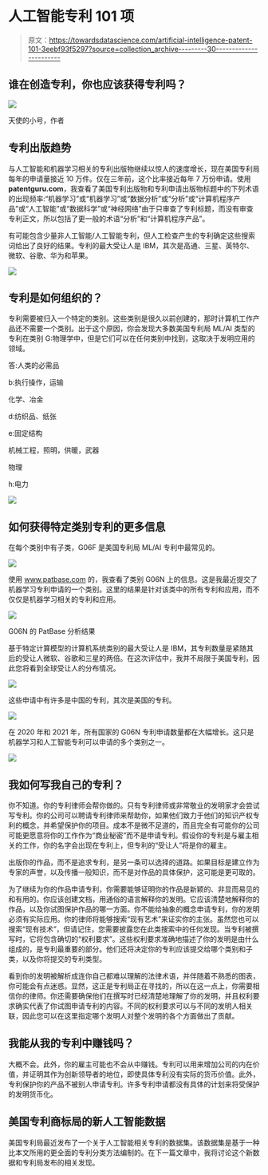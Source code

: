 # 人工智能专利 101 项

> 原文：<https://towardsdatascience.com/artificial-intelligence-patent-101-3eebf93f5297?source=collection_archive---------30----------------------->

## 谁在创造专利，你也应该获得专利吗？

![](img/2f7bcc1b9f807915d80f4d2328ba87ba.png)

天使的小号，作者

## 专利出版趋势

与人工智能和机器学习相关的专利出版物继续以惊人的速度增长，现在美国专利局每年的申请量接近 10 万件。仅在三年前，这个比率接近每年 7 万份申请。使用**patentguru.com**，我查看了美国专利出版物和专利申请出版物标题中的下列术语的出现频率:“机器学习”或“机器学习”或“数据分析”或“分析”或“计算机程序产品”或“人工智能”或“数据科学”或“神经网络”由于只审查了专利标题，而没有审查专利正文，所以包括了更一般的术语“分析”和“计算机程序产品”。

有可能包含少量非人工智能/人工智能专利，但人工检查产生的专利确定这些搜索词给出了良好的结果。专利的最大受让人是 IBM，其次是高通、三星、英特尔、微软、谷歌、华为和苹果。

![](img/cba05495e2da6a0d7a0e29e98178f2d3.png)

## 专利是如何组织的？

专利需要被归入一个特定的类别。这些类别是很久以前创建的，那时计算机工作产品还不需要一个类别。出于这个原因，你会发现大多数美国专利局 ML/AI 类型的专利在类别 G:物理学中，但是它们可以在任何类别中找到，这取决于发明应用的领域。

答:人类的必需品

b:执行操作，运输

化学、冶金

d:纺织品、纸张

e:固定结构

机械工程，照明，供暖，武器

物理

h:电力

![](img/7c32c0eadba085c18ef196a7412402c3.png)

## 如何获得特定类别专利的更多信息

在每个类别中有子类，G06F 是美国专利局 ML/AI 专利中最常见的。

![](img/ce1ef62f8592ba863620d7b57e5e3ec7.png)

使用 www.patbase.com 的，我查看了类别 G06N 上的信息。这是我最近提交了机器学习专利申请的一个类别。这里的结果是针对该类中的所有专利和应用，而不仅仅是机器学习相关的专利和应用。

![](img/bf8630eb2c4c47ddf6033ee5f90c01dd.png)

G06N 的 PatBase 分析结果

基于特定计算模型的计算机系统类别的最大受让人是 IBM，其专利数量是紧随其后的受让人微软、谷歌和三星的两倍。在这次评估中，我并不局限于美国专利，因此您将看到全球受让人的分布情况。

![](img/52276f47ae2194386d1ba7e67d3fa7b8.png)

这些申请中有许多是中国的专利，其次是美国的专利。

![](img/b45f4941800b312a5171249b22b5710c.png)

在 2020 年和 2021 年，所有国家的 G06N 专利申请数量都在大幅增长。这只是机器学习和人工智能专利可以申请的多个类别之一。

![](img/ac7884bef19a603d6c7e7cdb87e54b30.png)

## 我如何写我自己的专利？

你不知道。你的专利律师会帮你做的。只有专利律师或非常敬业的发明家才会尝试写专利。你的公司可以聘请专利律师来帮助你，如果他们致力于他们的知识产权专利的概念，并希望保护你的项目。成本不是微不足道的，而且完全有可能你的公司可能更愿意将你的工作作为“商业秘密”而不是申请专利。假设你的专利是与雇主相关的工作，你的名字会出现在专利上，但专利的“受让人”将是你的雇主。

出版你的作品，而不是追求专利，是另一条可以选择的道路。如果目标是建立作为专家的声誉，以及传播一般知识，而不是对作品的具体保护，这可能是更可取的。

为了继续为你的作品申请专利，你需要能够证明你的作品是新颖的、非显而易见的和有用的。你应该创建文档，用通俗的语言解释你的发明。它应该清楚地解释你的作品，以及你试图保护作品的哪一方面。你不能给抽象的概念申请专利，你的发明必须有实际应用。你的律师将能够搜索“现有艺术”来证实你的主张。虽然您也可以搜索“现有技术”，但请记住，您需要披露您在此类搜索中的任何发现。当专利被撰写时，它将包含确切的“权利要求”。这些权利要求准确地描述了你的发明是由什么组成的，是专利最重要的部分。他们还将决定你的专利应该提交给哪个类别和子类，以及你将提交的专利类型。

看到你的发明被解析成连你自己都难以理解的法律术语，并伴随着不熟悉的图表，你可能会有点迷惑。显然，这正是专利局正在寻找的，所以在这一点上，你需要相信你的律师。你还需要确保他们在撰写时已经清楚地理解了你的发明，并且权利要求确实代表了你试图申请专利的内容。不同的权利要求可以与不同的发明人相关联，因此您可以在这里指定哪个发明人对整个发明的各个方面做出了贡献。

## 我能从我的专利中赚钱吗？

大概不会。此外，你的雇主可能也不会从中赚钱。专利可以用来增加公司的内在价值，并证明其作为创新领导者的地位，即使具体专利没有实际的货币价值。此外，专利保护你的产品不被别人申请专利。许多专利申请都没有具体的计划来将受保护的发明货币化。

## 美国专利商标局的新人工智能数据

美国专利局最近发布了一个关于人工智能相关专利的数据集。该数据集是基于一种比本文所用的更全面的专利分类方法编制的。在下一篇文章中，我将讨论这个新数据和专利局发布的相关发现。